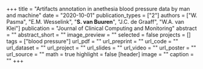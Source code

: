 +++
title = "Artifacts annotation in anethesia blood pressure data by man and machine"
date = "2020-10-01"
publication_types = ["2"]
authors = ["W. Pasma", "E.M. Wesselink", "**S. van Buuren**", "J.C. de Graaff", "W.A. van Klei"]
publication = "Journal of Clinical Computing and Monitoring"
abstract = ""
abstract_short = ""
image_preview = ""
selected = false
projects = []
tags = ["blood pressure"]
url_pdf = ""
url_preprint = ""
url_code = ""
url_dataset = ""
url_project = ""
url_slides = ""
url_video = ""
url_poster = ""
url_source = ""
math = true
highlight = false
[header]
image = ""
caption = ""
+++
